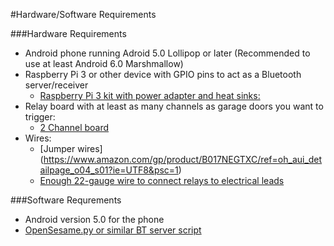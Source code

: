 #Hardware/Software Requirements

###Hardware Requirements
* Android phone running Adroid 5.0 Lollipop or later (Recommended to use at least Android 6.0 Marshmallow)
* Raspberry Pi 3 or other device with GPIO pins to act as a Bluetooth server/receiver
  * [Raspberry Pi 3 kit with power adapter and heat sinks:](https://www.amazon.com/CanaKit-Raspberry-Micro-Supply-Listed/dp/B01C6FFNY4/ref=sr_1_4?s=pc&ie=UTF8&qid=1493755021&sr=1-4&keywords=raspberry+pi+3)
* Relay board with at least as many channels as garage doors you want to trigger:
  * [2 Channel board](https://www.amazon.com/SunFounder-Channel-Optocoupler-Expansion-Raspberry/dp/B00E0NTPP4/ref=sr_1_2?s=electronics&ie=UTF8&qid=1493755087&sr=1-2&keywords=2+channel+relay+module)
* Wires:
  * [Jumper wires] (https://www.amazon.com/gp/product/B017NEGTXC/ref=oh_aui_detailpage_o04_s01?ie=UTF8&psc=1)
  * [Enough 22-gauge wire to connect relays to electrical leads](https://www.amazon.com/gp/product/B00NB3SQJU/ref=oh_aui_detailpage_o03_s01?ie=UTF8&psc=1)

###Software Requrements
* Android version 5.0 for the phone
* [OpenSesame.py or similar BT server script](https://github.com/jeffreysdempsey/OpenSesame/blob/master/opensesame.py)
